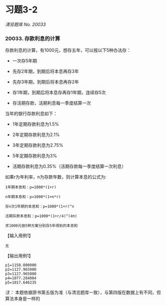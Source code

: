 # 习题3-2

*清览题库 No. 20033*

### 20033. 存款利息的计算

存款利息的计算，有1000元，想存五年，可以按以下5种办法存：

* 一次存5年期

* 先存2年期，到期后将本息再存3年

* 先存3年期，到期后将本息再存2年

* 存1年期，到期后将本息存再存1年期，连续存5次

* 存活期存款，活期利息每一季度结算一次

当年的银行存款利息如下：

* 1年定期存款利息为1.5%

* 2年定期存款利息为2.1%

* 3年定期存款利息为2.75%

* 5年定期存款利息为3%

* 活期存款利息为0.35%（活期存款每一季度结算一次利息）

如果r为年利率，n为存款年数，则计算本息的公式为:

```{}
1年期本息和：p=1000*(1+r)

n年期本息和：p=1000*(1+n*r)

存n次1年期的本息和：p=1000*(1+r)^n

活期存款本息和：p=1000*(1+r/4)^(4π)

求1000元按5种方案分别存5年得到的本息和
```

【输入用例1】

```
无
```

【输出用例1】

```
p1=1150.000000 
p2=1127.965000 
p3=1127.965000 
p4=1077.284004 
p5=1017.646235
```

*注：* 本题依据原书第五版为准（与清览题库一致），与第四版在数据上有不同，但算法本身是一样的
